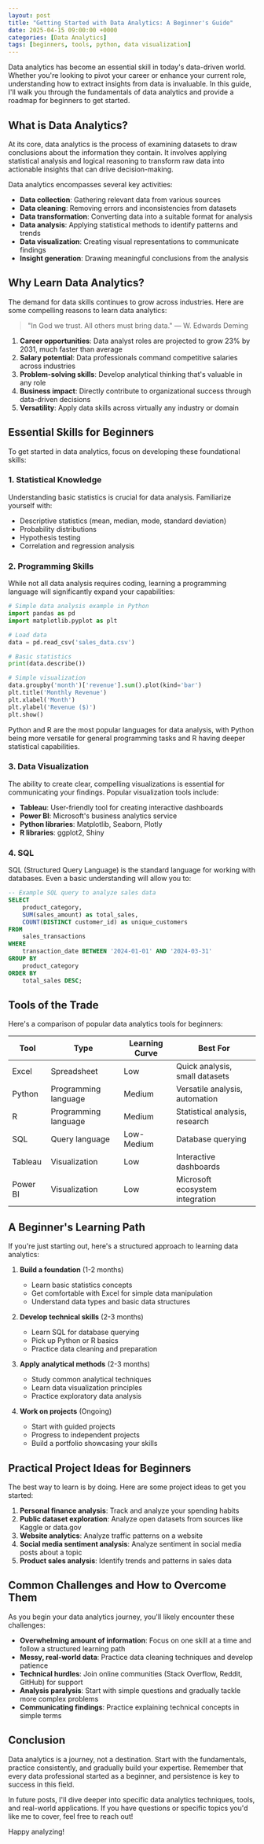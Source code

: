 ```yaml
---
layout: post
title: "Getting Started with Data Analytics: A Beginner's Guide"
date: 2025-04-15 09:00:00 +0000
categories: [Data Analytics]
tags: [beginners, tools, python, data visualization]
---
```


Data analytics has become an essential skill in today's data-driven world. Whether you're looking to pivot your career or enhance your current role, understanding how to extract insights from data is invaluable. In this guide, I'll walk you through the fundamentals of data analytics and provide a roadmap for beginners to get started.

## What is Data Analytics?

At its core, data analytics is the process of examining datasets to draw conclusions about the information they contain. It involves applying statistical analysis and logical reasoning to transform raw data into actionable insights that can drive decision-making.

Data analytics encompasses several key activities:

- **Data collection**: Gathering relevant data from various sources
- **Data cleaning**: Removing errors and inconsistencies from datasets
- **Data transformation**: Converting data into a suitable format for analysis
- **Data analysis**: Applying statistical methods to identify patterns and trends
- **Data visualization**: Creating visual representations to communicate findings
- **Insight generation**: Drawing meaningful conclusions from the analysis

## Why Learn Data Analytics?

The demand for data skills continues to grow across industries. Here are some compelling reasons to learn data analytics:

> "In God we trust. All others must bring data." — W. Edwards Deming

1. **Career opportunities**: Data analyst roles are projected to grow 23% by 2031, much faster than average
2. **Salary potential**: Data professionals command competitive salaries across industries
3. **Problem-solving skills**: Develop analytical thinking that's valuable in any role
4. **Business impact**: Directly contribute to organizational success through data-driven decisions
5. **Versatility**: Apply data skills across virtually any industry or domain

## Essential Skills for Beginners

To get started in data analytics, focus on developing these foundational skills:

### 1. Statistical Knowledge

Understanding basic statistics is crucial for data analysis. Familiarize yourself with:

- Descriptive statistics (mean, median, mode, standard deviation)
- Probability distributions
- Hypothesis testing
- Correlation and regression analysis

### 2. Programming Skills

While not all data analysis requires coding, learning a programming language will significantly expand your capabilities:

```python
# Simple data analysis example in Python
import pandas as pd
import matplotlib.pyplot as plt

# Load data
data = pd.read_csv('sales_data.csv')

# Basic statistics
print(data.describe())

# Simple visualization
data.groupby('month')['revenue'].sum().plot(kind='bar')
plt.title('Monthly Revenue')
plt.xlabel('Month')
plt.ylabel('Revenue ($)')
plt.show()
```

Python and R are the most popular languages for data analysis, with Python being more versatile for general programming tasks and R having deeper statistical capabilities.

### 3. Data Visualization

The ability to create clear, compelling visualizations is essential for communicating your findings. Popular visualization tools include:

- **Tableau**: User-friendly tool for creating interactive dashboards
- **Power BI**: Microsoft's business analytics service
- **Python libraries**: Matplotlib, Seaborn, Plotly
- **R libraries**: ggplot2, Shiny

### 4. SQL

SQL (Structured Query Language) is the standard language for working with databases. Even a basic understanding will allow you to:

```sql
-- Example SQL query to analyze sales data
SELECT 
    product_category,
    SUM(sales_amount) as total_sales,
    COUNT(DISTINCT customer_id) as unique_customers
FROM 
    sales_transactions
WHERE 
    transaction_date BETWEEN '2024-01-01' AND '2024-03-31'
GROUP BY 
    product_category
ORDER BY 
    total_sales DESC;
```

## Tools of the Trade

Here's a comparison of popular data analytics tools for beginners:

| Tool | Type | Learning Curve | Best For |
|------|------|----------------|----------|
| Excel | Spreadsheet | Low | Quick analysis, small datasets |
| Python | Programming language | Medium | Versatile analysis, automation |
| R | Programming language | Medium | Statistical analysis, research |
| SQL | Query language | Low-Medium | Database querying |
| Tableau | Visualization | Low | Interactive dashboards |
| Power BI | Visualization | Low | Microsoft ecosystem integration |

## A Beginner's Learning Path

If you're just starting out, here's a structured approach to learning data analytics:

1. **Build a foundation** (1-2 months)
   - Learn basic statistics concepts
   - Get comfortable with Excel for simple data manipulation
   - Understand data types and basic data structures

2. **Develop technical skills** (2-3 months)
   - Learn SQL for database querying
   - Pick up Python or R basics
   - Practice data cleaning and preparation

3. **Apply analytical methods** (2-3 months)
   - Study common analytical techniques
   - Learn data visualization principles
   - Practice exploratory data analysis

4. **Work on projects** (Ongoing)
   - Start with guided projects
   - Progress to independent projects
   - Build a portfolio showcasing your skills

## Practical Project Ideas for Beginners

The best way to learn is by doing. Here are some project ideas to get you started:

1. **Personal finance analysis**: Track and analyze your spending habits
2. **Public dataset exploration**: Analyze open datasets from sources like Kaggle or data.gov
3. **Website analytics**: Analyze traffic patterns on a website
4. **Social media sentiment analysis**: Analyze sentiment in social media posts about a topic
5. **Product sales analysis**: Identify trends and patterns in sales data

## Common Challenges and How to Overcome Them

As you begin your data analytics journey, you'll likely encounter these challenges:

- **Overwhelming amount of information**: Focus on one skill at a time and follow a structured learning path
- **Messy, real-world data**: Practice data cleaning techniques and develop patience
- **Technical hurdles**: Join online communities (Stack Overflow, Reddit, GitHub) for support
- **Analysis paralysis**: Start with simple questions and gradually tackle more complex problems
- **Communicating findings**: Practice explaining technical concepts in simple terms

## Conclusion

Data analytics is a journey, not a destination. Start with the fundamentals, practice consistently, and gradually build your expertise. Remember that every data professional started as a beginner, and persistence is key to success in this field.

In future posts, I'll dive deeper into specific data analytics techniques, tools, and real-world applications. If you have questions or specific topics you'd like me to cover, feel free to reach out!

Happy analyzing!
